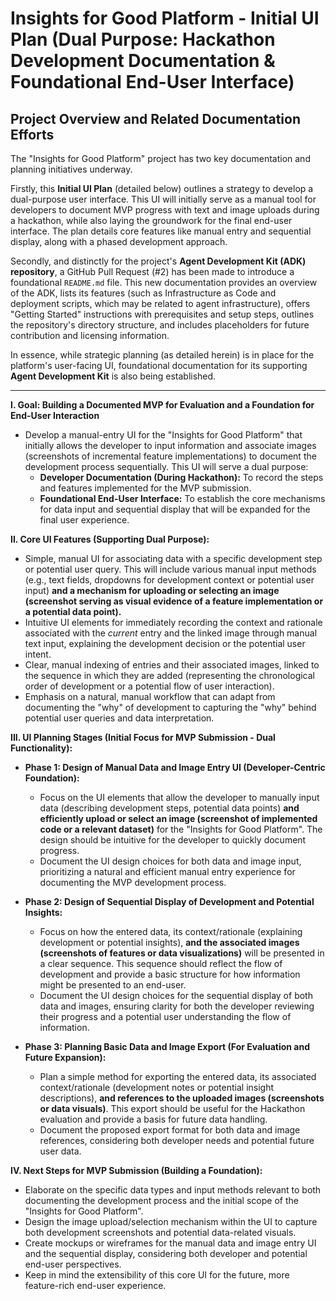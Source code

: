 # Insights for Good Platform - Initial UI Plan (Dual Purpose: Hackathon Development Documentation & Foundational End-User Interface)

## Project Overview and Related Documentation Efforts

The "Insights for Good Platform" project has two key documentation and planning initiatives underway.

Firstly, this **Initial UI Plan** (detailed below) outlines a strategy to develop a dual-purpose user interface. This UI will initially serve as a manual tool for developers to document MVP progress with text and image uploads during a hackathon, while also laying the groundwork for the final end-user interface. The plan details core features like manual entry and sequential display, along with a phased development approach.

Secondly, and distinctly for the project's **Agent Development Kit (ADK) repository**, a GitHub Pull Request (#2) has been made to introduce a foundational `README.md` file. This new documentation provides an overview of the ADK, lists its features (such as Infrastructure as Code and deployment scripts, which may be related to agent infrastructure), offers "Getting Started" instructions with prerequisites and setup steps, outlines the repository's directory structure, and includes placeholders for future contribution and licensing information.

In essence, while strategic planning (as detailed herein) is in place for the platform's user-facing UI, foundational documentation for its supporting **Agent Development Kit** is also being established.

---

**I. Goal: Building a Documented MVP for Evaluation and a Foundation for End-User Interaction**

* Develop a manual-entry UI for the "Insights for Good Platform" that initially allows the developer to input information and associate images (screenshots of incremental feature implementations) to document the development process sequentially. This UI will serve a dual purpose:
    * **Developer Documentation (During Hackathon):** To record the steps and features implemented for the MVP submission.
    * **Foundational End-User Interface:** To establish the core mechanisms for data input and sequential display that will be expanded for the final user experience.

**II. Core UI Features (Supporting Dual Purpose):**

* Simple, manual UI for associating data with a specific development step or potential user query. This will include various manual input methods (e.g., text fields, dropdowns for development context or potential user input) **and a mechanism for uploading or selecting an image (screenshot serving as visual evidence of a feature implementation or a potential data point).**
* Intuitive UI elements for immediately recording the context and rationale associated with the *current* entry and the linked image through manual text input, explaining the development decision or the potential user intent.
* Clear, manual indexing of entries and their associated images, linked to the sequence in which they are added (representing the chronological order of development or a potential flow of user interaction).
* Emphasis on a natural, manual workflow that can adapt from documenting the "why" of development to capturing the "why" behind potential user queries and data interpretation.

**III. UI Planning Stages (Initial Focus for MVP Submission - Dual Functionality):**

* **Phase 1: Design of Manual Data and Image Entry UI (Developer-Centric Foundation):**
    * Focus on the UI elements that allow the developer to manually input data (describing development steps, potential data points) **and efficiently upload or select an image (screenshot of implemented code or a relevant dataset)** for the "Insights for Good Platform". The design should be intuitive for the developer to quickly document progress.
    * Document the UI design choices for both data and image input, prioritizing a natural and efficient manual entry experience for documenting the MVP development process.

* **Phase 2: Design of Sequential Display of Development and Potential Insights:**
    * Focus on how the entered data, its context/rationale (explaining development or potential insights), **and the associated images (screenshots of features or data visualizations)** will be presented in a clear sequence. This sequence should reflect the flow of development and provide a basic structure for how information might be presented to an end-user.
    * Document the UI design choices for the sequential display of both data and images, ensuring clarity for both the developer reviewing their progress and a potential user understanding the flow of information.

* **Phase 3: Planning Basic Data and Image Export (For Evaluation and Future Expansion):**
    * Plan a simple method for exporting the entered data, its associated context/rationale (development notes or potential insight descriptions), **and references to the uploaded images (screenshots or data visuals)**. This export should be useful for the Hackathon evaluation and provide a basis for future data handling.
    * Document the proposed export format for both data and image references, considering both developer needs and potential future user data.

**IV. Next Steps for MVP Submission (Building a Foundation):**

* Elaborate on the specific data types and input methods relevant to both documenting the development process and the initial scope of the "Insights for Good Platform".
* Design the image upload/selection mechanism within the UI to capture both development screenshots and potential data-related visuals.
* Create mockups or wireframes for the manual data and image entry UI and the sequential display, considering both developer and potential end-user perspectives.
* Keep in mind the extensibility of this core UI for the future, more feature-rich end-user experience.
